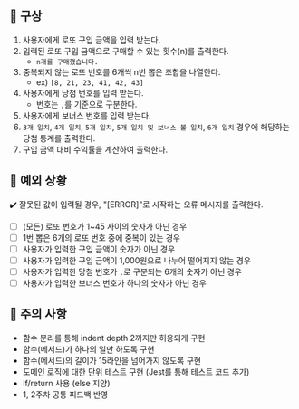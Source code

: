 ## 📌 구상
1. 사용자에게 로또 구입 금액을 입력 받는다.
2. 입력된 로또 구입 금액으로 구매할 수 있는 횟수(n)를 출력한다.
   - `n개를 구매했습니다.`
3. 중복되지 않는 로또 번호를 6개씩 n번 뽑은 조합을 나열한다.
   - ex) `[8, 21, 23, 41, 42, 43]`
4. 사용자에게 당첨 번호를 입력 받는다.
   - 번호는 `,`를 기준으로 구분한다.
5. 사용자에게 보너스 번호를 입력 받는다.
6. `3개 일치`, `4개 일치`, `5개 일치`, `5개 일치 및 보너스 볼 일치`, `6개 일치` 경우에 해당하는 당첨 통계를 출력한다.
7. 구입 금액 대비 수익률을 계산하여 출력한다.


## 📌 예외 상황
✔️ 잘못된 값이 입력될 경우, "[ERROR]"로 시작하는 오류 메시지를 출력한다.
- [ ] (모든) 로또 번호가 1~45 사이의 숫자가 아닌 경우
- [ ] 1번 뽑은 6개의 로또 번호 중에 중복이 있는 경우
- [ ] 사용자가 입력한 구입 금액이 숫자가 아닌 경우
- [ ] 사용자가 입력한 구입 금액이 1,000원으로 나누어 떨어지지 않는 경우
- [ ] 사용자가 입력한 당첨 번호가 `,`로 구분되는 6개의 숫자가 아닌 경우
- [ ] 사용자가 입력한 보너스 번호가 하나의 숫자가 아닌 경우

## 📌 주의 사항
- 함수 분리를 통해 indent depth 2까지만 허용되게 구현
- 함수(메서드)가 하나의 일만 하도록 구현
- 함수(메서드)의 길이가 15라인을 넘어가지 않도록 구현
- 도메인 로직에 대한 단위 테스트 구현 (Jest를 통해 테스트 코드 추가)
- if/return 사용 (else 지양)
- 1, 2주차 공통 피드백 반영